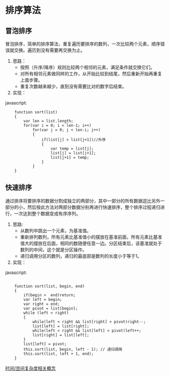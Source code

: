 # 排序算法

## 冒泡排序
冒泡排序，简单的排序算法，重复遍历要排序的数列，一次比较两个元素，顺序错误就交换。遍历到没有需要再交换为止。
1. 思路：
    *   按照（升序/降序）规则比较两个相邻的元素，满足条件就交换它们。
    *   对所有相邻元素做同样的工作，从开始比较到结尾，然后重新开始再重复上面步骤。
    *   重复次数越来越少，直到没有需要比对的数字后结束。
2. 实现：

javascript:
```
    function sort(list)
    {
        var len = list.length;
        for(var i = 0; i < len-1; i++)
            for(var j = 0; j < len-i; j++)
            {
                if(list[j] > list[j+1])//升序
                {
                    var temp = list[j];
                    list[j] = list[j+1];
                    list[j+1] = temp;
                }
            }
    }
```
## 快速排序
通过排序将要排序的数据分割成独立的两部分，其中一部分的所有数据逗比另外一部分的小，然后按此方法对两部分数据分别再进行快速排序，整个排序过程递归进行，一次达到整个数据变成有序序列。
1. 思路:
    *   从数列中跳出一个元素，为基准值。
    *   重新排列数列，所有元素比基准值小的摆放在基准前面，所有元素比基准值大的摆放在后面，相同的数随便任意一边。分区结束后，该基准就处于数列的中间，这个就是分区操作。
    *   递归调用分区的数列，递归的最底部是数列的长度小于等于1。
2. 实现：

javascript:
```
    
    function sort(list, begin, end)
    {
        if(begin >  end)return;
        var left = begin;
        var right = end;
        var pivot = list[begin];
        while (left < right)  
        {
            while(left < right && list[right] > pivot)right--;
            list[left] = list[right];
            while(left < right && list[left] < pivot)left++;
            list[right] = list[left];
        }
        list[left] = pivot;
        this.sort(list, begin, left - 1); // 递归调用
        this.sort(list, left + 1, end);
    }
```

[时间/空间复杂度相关概念](http://blog.csdn.net/zolalad/article/details/11848739)